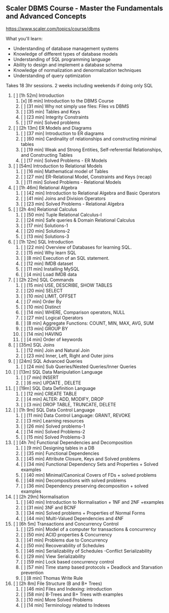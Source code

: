## Scaler DBMS Course - Master the Fundamentals and Advanced Concepts

https://www.scaler.com/topics/course/dbms

What you'll learn:
- Understanding of database management systems
- Knowledge of different types of database models
- Understanding of SQL programming language
- Ability to design and implement a database schema
- Knowledge of normalization and denormalization techniques
- Understanding of query optimization

Takes 18 3hr sessions. 2 weeks including weekends if doing only SQL

1. [ ] \[1h 52m] Introduction
    1. [x] \[6 min] Introduction to the DBMS Course
    2. [ ] \[31 min] Why not simply use files: Files vs DBMS
    3. [ ] \[35 min] Tables and Keys
    4. [ ] \[23 min] Integrity Constraints
    5. [ ] \[17 min] Solved problems
2. [ ] \[2h 13m] ER Models and Diagrams
    1. [ ] \[37 min] Introduction to ER diagrams
    2. [ ] \[60 min] Cardinality of relationships and constructing minimal tables
    3. [ ] \[19 min] Weak and Strong Entities, Self-referential Relationships, and Constructing Tables
    4. [ ] \[17 min] Solved Problems - ER Models
3. [ ] \[54m] Introduction to Relational Models
    1. [ ] \[16 min] Mathematical model of Tables
    2. [ ] \[27 min] ER-Relational Model, Constraints and Keys (recap)
    3. [ ] \[11 min] Solved Problems - Relational Models
4. [ ] \[1h 46m] Relational Algebra
    1. [ ] \[42 min] Introduction to Relational Algebra and Basic Operators
    2. [ ] \[41 min] Joins and Division Operators
    3. [ ] \[23 min] Solved Problems - Relational Algebra
5. [ ] \[2h 4m] Relational Calculus
    1. [ ] \[50 min] Tuple Relational Calculus-I
    2. [ ] \[24 min] Safe queries & Domain Relational Calculus
    3. [ ] \[17 min] Solutions-1
    4. [ ] \[20 min] Solutions-2
    5. [ ] \[13 min] Solutions-3
6. [ ] \[1h 12m] SQL Introduction
    1. [ ] \[22 min] Overview of Databases for learning SQL.
    2. [ ] \[15 min] Why learn SQL
    3. [ ] \[8 min] Execution of an SQL statement.
    4. [ ] \[12 min] IMDB dataset
    5. [ ] \[11 min] Installing MySQL
    6. [ ] \[4 min] Load IMDB data
7. [ ] \[2h 22m] SQL Commands
    1. [ ] \[15 min] USE, DESCRIBE, SHOW TABLES
    2. [ ] \[20 min] SELECT
    3. [ ] \[10 min] LIMIT, OFFSET
    4. [ ] \[7 min] Order By
    5. [ ] \[10 min] Distinct
    6. [ ] \[14 min] WHERE, Comparison operators, NULL
    7. [ ] \[27 min] Logical Operators
    8. [ ] \[8 min] Aggregate Functions: COUNT, MIN, MAX, AVG, SUM
    9. [ ] \[13 min] GROUP BY
    10. [ ] \[14 min] HAVING
    11. [ ] \[4 min] Order of keywords
8. [ ] \[35m] SQL Joins
    1. [ ] \[12 min] Join and Natural Join
    2. [ ] \[23 min] Inner, Left, Right and Outer joins
9. [ ] \[24m] SQL Advanced Queries
    1. [ ] \[24 min] Sub Queries/Nested Queries/Inner Queries
10. [ ] \[13m] SQL Data Manipulation Language
    1. [ ] \[7 min] INSERT
    2. [ ] \[6 min] UPDATE , DELETE
11. [ ] \[19m] SQL Data Definition Language
    1. [ ] \[12 min] CREATE TABLE
    2. [ ] \[4 min] ALTER: ADD, MODIFY, DROP
    3. [ ] \[3 min] DROP TABLE, TRUNCATE, DELETE
12. [ ] \[1h 9m] SQL Data Control Language
    1. [ ] \[11 min] Data Control Language: GRANT, REVOKE
    2. [ ] \[3 min] Learning resources
    3. [ ] \[26 min] Solved problems-1
    4. [ ] \[14 min] Solved Problems-2
    5. [ ] \[15 min] Solved Problems-3
13. [ ] \[4h 7m] Functional Dependencies and Decomposition
    1. [ ] \[9 min] Designing tables in a DB
    2. [ ] \[35 min] Functional Dependencies
    3. [ ] \[45 min] Attribute Closure, Keys and Solved problems
    4. [ ] \[34 min] Functional Dependency Sets and Properties + Solved examples
    5. [ ] \[40 min] Minimal/Canonical Covers of FDs + solved problems
    6. [ ] \[48 min] Decompositions with solved problems
    7. [ ] \[36 min] Dependency preserving decomposition + solved examples
14. [ ] \[2h 29m] Normalisation
    1. [ ] \[40 min] Introduction to Normalisation + 1NF and 2NF +examples
    2. [ ] \[31 min] 3NF and BCNF
    3. [ ] \[34 min] Solved problems + Properties of Normal Forms
    4. [ ] \[44 min] Multi-Valued Dependencies and 4NF
15. [ ] \[6h 5m] Transactions and Concurrency Control
    1. [ ] \[25 min] Model of a computer for transactions & concurrency
    2. [ ] \[50 min] ACID properties & Concurrency
    3. [ ] \[41 min] Problems due to Concurrency
    4. [ ] \[50 min] Recoverability of Schedules
    5. [ ] \[46 min] Serializability of Schedules -Conflict Serializability
    6. [ ] \[29 min] View Serializability
    7. [ ] \[59 min] Lock based concurrency control
    8. [ ] \[57 min] Time stamp based protocols + Deadlock and Starvation prevention
    9. [ ] \[8 min] Thomas Write Rule
16. [ ] \[2h 8m] File Structure (B and B+ Trees)
    1. [ ] \[46 min] Files and Indexing: introduction
    2. [ ] \[58 min] B-Trees and B+ Trees with examples
    3. [ ] \[10 min] More Solved Problems
    4. [ ] \[14 min] Terminology related to Indexes

